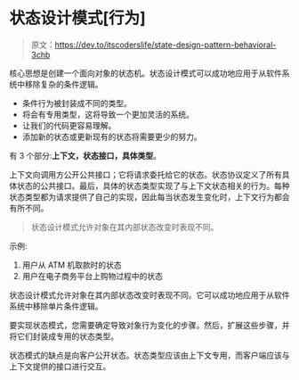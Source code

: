 # 状态设计模式[行为]

> 原文：<https://dev.to/itscoderslife/state-design-pattern-behavioral-3chb>

核心思想是创建一个面向对象的状态机。状态设计模式可以成功地应用于从软件系统中移除复杂的条件逻辑。

*   条件行为被封装成不同的类型。
*   将会有专用类型，这将导致一个更加灵活的系统。
*   让我们的代码更容易理解。
*   添加新的状态或更新现有的状态将需要更少的努力。

有 3 个部分:**上下文，状态接口，具体类型**。

上下文向调用方公开公共接口；它将请求委托给它的状态。状态协议定义了所有具体状态的公共接口。最后，具体的状态类型实现了与上下文状态相关的行为。每种状态类型都为请求提供了自己的实现，因此每当状态发生变化时，上下文行为都会有所不同。

> 状态设计模式允许对象在其内部状态改变时表现不同。

示例:

1.  用户从 ATM 机取款时的状态
2.  用户在电子商务平台上购物过程中的状态

状态设计模式允许对象在其内部状态改变时表现不同。它可以成功地应用于从软件系统中移除单片条件逻辑。

要实现状态模式，您需要确定导致对象行为变化的步骤。然后，扩展这些步骤，并将它们封装成专用的状态类型。

状态模式的缺点是向客户公开状态。状态类型应该由上下文专用，而客户端应该与上下文提供的接口进行交互。